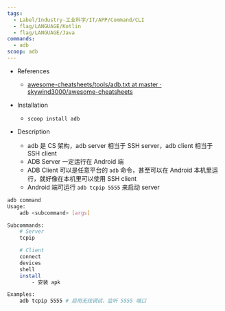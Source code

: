 ```yaml
---
tags:
  - Label/Industry-工业科学/IT/APP/Command/CLI
  - flag/LANGUAGE/Kotlin
  - flag/LANGUAGE/Java
commands:
  - adb
scoop: adb
---
```


- References
    - [awesome-cheatsheets/tools/adb.txt at master · skywind3000/awesome-cheatsheets](https://github.com/skywind3000/awesome-cheatsheets/blob/master/tools/adb.txt)

- Installation
    * `scoop install adb`

- Description
    - adb 是 CS 架构，adb server 相当于 SSH server，adb client 相当于 SSH client
    - ADB Server 一定运行在 Android 端
    - ADB Client 可以是任意平台的 `adb` 命令，甚至可以在 Android 本机里运行，就好像在本机里可以使用 SSH client
    - Android 端可运行 `adb tcpip 5555` 来启动 server

```bash
adb command
Usage:
    adb <subcommand> [args]

Subcommands:
    # Server
    tcpip

    # Client
    connect
    devices
    shell
    install
        - 安装 apk

Examples:
    adb tcpip 5555 # 启用无线调试，监听 5555 端口

```
